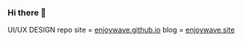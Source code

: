### Hi there 👋

UI/UX DESIGN repo site = <a href="https://enjoywave.github.io" target="_blank">enjoywave.github.io</a>
blog = <a href="https://www.enjoywave.site" target="_blank">enjoywave.site</a>
<!--
**enjoywave/enjoywave** is a ✨ _special_ ✨ repository because its `README.md` (this file) appears on your GitHub profile.

Here are some ideas to get you started:

- 🔭 I’m currently working on ...
- 🌱 I’m currently learning ...
- 👯 I’m looking to collaborate on ...
- 🤔 I’m looking for help with ...
- 💬 Ask me about ...
- 📫 How to reach me: ...
- 😄 Pronouns: ...
- ⚡ Fun fact: ...
-->
